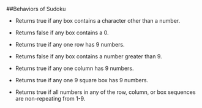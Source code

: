 ##Behaviors of Sudoku

- Returns true if any box contains a character other than a number.

- Returns false if any box contains a 0.

- Returns true if any one row has 9 numbers.

- Returns false if any box contains a number greater than 9.

- Returns true if any one column has 9 numbers.

- Returns true if any one 9 square box has 9 numbers.

- Returns true if all numbers in any of the row, column, or box sequences are non-repeating from 1-9.
